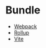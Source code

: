 # Bundle

- [Webpack](./webpack/information.md)
- [Rollup](./rollup/information.md)
- [Vite](./vite/information.md)
